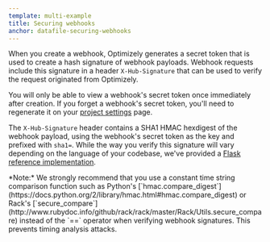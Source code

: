 ```yaml
---
template: multi-example
title: Securing webhooks
anchor: datafile-securing-webhooks
---
```


When you create a webhook, Optimizely generates a secret token that is used to create a hash signature of webhook payloads. Webhook requests include this signature in a header `X-Hub-Signature` that can be used to verify the request originated from Optimizely.

You will only be able to view a webhook's secret token once immediately after creation. If you forget a webhook's secret token, you'll need to regenerate it on your [project settings](https://help.optimizely.com/Set_Up_Optimizely/Set_up_a_webhook_for_the_Optimizely_Full_Stack_datafile) page.

The `X-Hub-Signature` header contains a SHA1 HMAC hexdigest of the webhook payload, using the webhook's secret token as the key and prefixed with `sha1=`. While the way you verify this signature will vary depending on the language of your codebase, we've provided a [Flask reference implementation](https://gist.github.com/delikat/272415e6669ba7b63c235eee9b0a4e91).

<div class="attention attention--warning push--bottom">
*Note:* We strongly recommend that you use a constant time string comparison function such as Python's [`hmac.compare_digest`](https://docs.python.org/2/library/hmac.html#hmac.compare_digest) or Rack's [`secure_compare`](http://www.rubydoc.info/github/rack/rack/master/Rack/Utils.secure_compare) instead of the `==` operator when verifying webhook signatures. This prevents timing analysis attacks.
</div>

<br>
